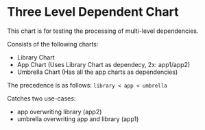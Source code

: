 # Three Level Dependent Chart

This chart is for testing the processing of multi-level dependencies.

Consists of the following charts:

- Library Chart
- App Chart (Uses Library Chart as dependecy, 2x: app1/app2)
- Umbrella Chart (Has all the app charts as dependencies)

The precedence is as follows: `library < app < umbrella`

Catches two use-cases:

- app overwriting library (app2)
- umbrella overwriting app and library (app1)
